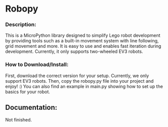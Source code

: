 # **Robopy**
### Description:
This is a MicroPython library designed to simplify Lego robot development by providing tools such as a built-in movement system with line following, grid movement and more.
It is easy to use and enables fast iteration during development. Currently, it only supports two-wheeled EV3 robots.

### How to Download/Install:
First, download the correct version for your setup. Currently, we only support EV3 robots.
Then, copy the robopy.py file into your project and enjoy! :)
You can also find an example in main.py showing how to set up the basics for your robot.

## Documentation:
Not finished.
